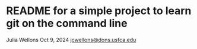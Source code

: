 # README for a simple project to learn git on the command line

Julia Wellons
Oct 9, 2024
jcwellons@dons.usfca.edu
